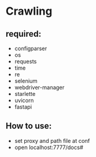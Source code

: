 # Crawling
## required:
- configparser
- os
- requests
- time
- re
- selenium
- webdriver-manager
- starlette
- uvicorn
- fastapi

## How to use:
- set proxy and path file at conf
- open localhost:7777/docs#

